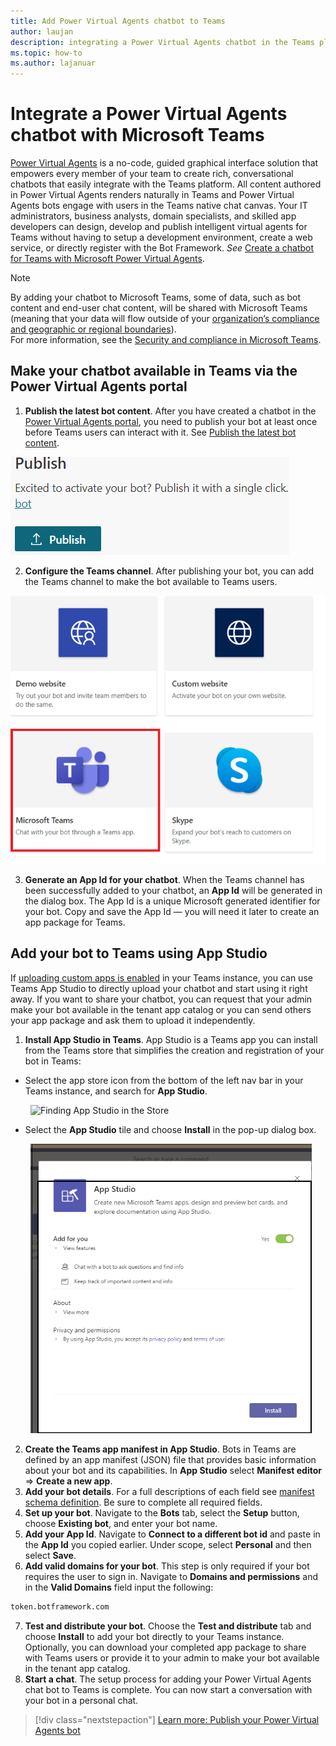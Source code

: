```yaml
---
title: Add Power Virtual Agents chatbot to Teams
author: laujan
description: integrating a Power Virtual Agents chatbot in the Teams platform
ms.topic: how-to
ms.author: lajanuar
---
```


# Integrate a Power Virtual Agents chatbot with Microsoft Teams

[Power Virtual Agents](/power-virtual-agents/fundamentals-what-is-power-virtual-agents) is a no-code, guided graphical interface solution that empowers every member of your team to create rich, conversational chatbots that easily integrate with the Teams platform. All content authored in Power Virtual Agents renders naturally in Teams and Power Virtual Agents bots engage with users in the Teams native chat canvas. Your IT administrators, business analysts, domain specialists, and skilled app developers can design, develop and publish intelligent virtual agents for Teams without having to setup a development environment, create a web service, or directly register with the Bot Framework.  *See* [Create a chatbot for Teams with Microsoft Power Virtual Agents](../bot-features.md#bots-and-the-microsoft-power-virtual-agents).

> [!NOTE]
> By adding your chatbot to Microsoft Teams, some of data, such as bot content and end-user chat content, will be shared with Microsoft Teams (meaning that your data will flow outside of your [organization’s compliance and geographic or regional boundaries](/power-virtual-agents/data-location)). <br/>
> For more information, see the [Security and compliance in Microsoft Teams](/MicrosoftTeams/security-compliance-overview).

## Make your chatbot available in Teams via the Power Virtual Agents portal

1. **Publish the latest bot content**.  After you have created a chatbot in the [Power Virtual Agents portal](https://powervirtualagents.microsoft.com), you need to publish your bot at least once before Teams users can interact with it. See [Publish the latest bot content](/power-virtual-agents/publication-fundamentals-publish-channels#publish-the-latest-bot-content).

![publish in power virtual agents portal](../../assets/images/pva-publish.png)

2. **Configure the Teams channel**. After publishing your bot, you can add the Teams channel to make the bot available to Teams users.

![channels in power virtual agents portal](../../assets/images/pva-channels.png)

3. **Generate an App Id for your chatbot**.  When the Teams channel has been successfully added to your chatbot, an **App Id** will be generated in the dialog box. The App Id is a unique Microsoft generated identifier for your bot.  Copy and save the App Id — you will need it later to create an app package for Teams.

## Add your bot to Teams using App Studio

If [uploading custom apps is enabled](/microsoftteams/admin-settings) in your Teams instance, you can use Teams App Studio to directly upload your chatbot and start using it right away. If you want to share your chatbot, you can request that your admin make your bot available in the tenant app catalog or you can send others your app package and ask them to upload it independently.

1. **Install App Studio in Teams**. App Studio is a Teams app you can install from the Teams store that simplifies the creation and registration of your bot in Teams: 

  * Select the app store icon from the bottom of the left nav bar in your Teams instance, and search for **App Studio**.
>

&emsp;&emsp; <img  width="450px" alt="Finding App Studio in the Store" src="/msteams-docs/msteams-platform/assets/images/get-started/app-studio-store.png"/>   

  * Select the **App Studio** tile and choose **Install** in the pop-up dialog box.
>
&emsp;&emsp; <img  width="450px" alt="Installing App Studio" src="../../assets/images/get-started/app-studio-install.png"/>

2. **Create the Teams app manifest in App Studio**.  Bots in Teams are defined by an app manifest (JSON) file that provides basic information about your bot and its capabilities. In **App Studio** select **Manifest editor**  => **Create a new app**.
3. **Add your bot details**. For a full descriptions of each field see [manifest schema definition](../../resources/schema/manifest-schema.md). Be sure to complete all required fields.
4. **Set up your bot**. Navigate to the **Bots** tab, select the **Setup** button, choose **Existing bot**, and enter your bot name.
5. **Add your App Id**. Navigate to **Connect to a different bot id** and paste in the **App Id** you copied earlier. Under scope, select **Personal** and then select **Save**.
6. **Add valid domains for your bot**.  This step is only required if your bot requires the user to sign in. Navigate to **Domains and permissions** and  in the **Valid Domains** field input the following:

```bash
token.botframework.com
```

7.  **Test and distribute your bot**. Choose the **Test and distribute** tab and choose **Install** to add your bot directly to your Teams instance. Optionally, you can download your completed app package to share with Teams users or provide it to your admin to make your bot available in the tenant app catalog.
8. **Start a chat**. The setup process for adding your Power Virtual Agents chat bot to Teams is complete. You can now start a conversation with your bot in a personal chat.

> [!div class="nextstepaction"]
> [Learn more: Publish your Power Virtual Agents bot](/power-virtual-agents/publication-fundamentals-publish-channels)
